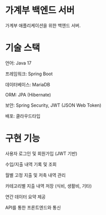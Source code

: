 # 가계부 백엔드 서버

가계부 애플리케이션을 위한 백엔드 서버.

# 기술 스택

언어: Java 17

프레임워크: Spring Boot

데이터베이스: MariaDB

ORM: JPA (Hibernate)

보안: Spring Security, JWT (JSON Web Token)

배포: 클라우드타입


# 구현 기능

사용자 로그인 및 회원가입 (JWT 기반)

수입/지출 내역 기록 및 조회

월별 고정 지출 및 저축 내역 관리

카테고리별 지출 내역 저장 (식비, 생활비, 기타)

연간 데이터 요약 제공

API를 통한 프론트엔드와 통신 
